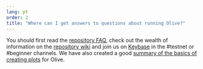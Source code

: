```yaml
---
lang: pt
order: 2
title: "Where can I get answers to questions about running Olive?"
---
```


You should first read the [repository FAQ](https://github.com/Olive-Network/Olive-blockchain/wiki/FAQ), check out the wealth of information on the [repository wiki](https://github.com/Olive-Network/Olive-blockchain/wiki/) and  join us on [Keybase](https://keybase.io/team/Olive_network.public) in the #testnet or #beginner channels. We have also created a good [summary of the basics of creating plots](https://www.Olive.net/2021/02/22/plotting-basics.html) for Olive.
